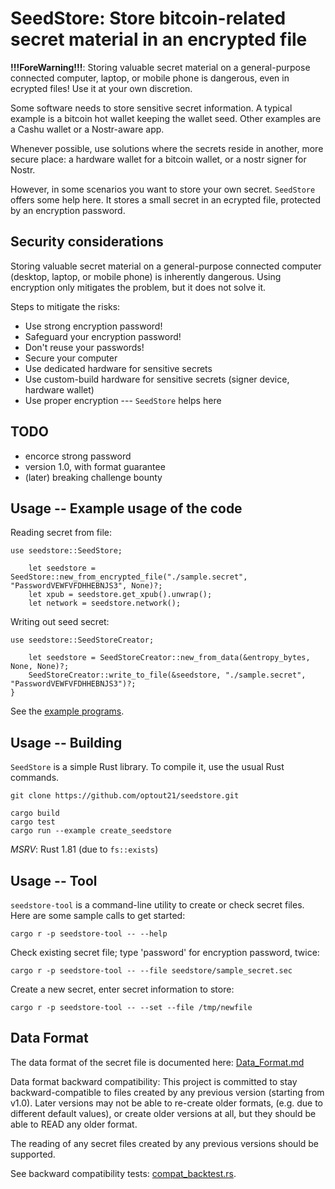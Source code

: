 # SeedStore: Store bitcoin-related secret material in an encrypted file

__!!!ForeWarning!!!__: Storing valuable secret material on a general-purpose connected computer, laptop, or mobile phone is dangerous, even in ecrypted files! Use it at your own discretion.

Some software needs to store sensitive secret information. A typical example is a bitcoin hot wallet keeping the wallet seed. Other examples are a Cashu wallet or a Nostr-aware app.

Whenever possible, use solutions where the secrets reside in another, more secure place: a hardware wallet for a bitcoin wallet, or a nostr signer for Nostr.

However, in some scenarios you want to store your own secret. `SeedStore` offers some help here. It stores a small secret in an ecrypted file, protected by an encryption password.


## Security considerations

Storing valuable secret material on a general-purpose connected computer (desktop, laptop, or mobile phone) is inherently dangerous. Using encryption only mitigates the problem, but it does not solve it.

Steps to mitigate the risks:

- Use strong encryption password!
- Safeguard your encryption password!
- Don't reuse your passwords!
- Secure your computer
- Use dedicated hardware for sensitive secrets
- Use custom-build hardware for sensitive secrets (signer device, hardware wallet)
- Use proper encryption --- `SeedStore` helps here


## TODO

- encorce strong password
- version 1.0, with format guarantee
- (later) breaking challenge bounty


## Usage -- Example usage of the code

Reading secret from file:

```
use seedstore::SeedStore;

    let seedstore = SeedStore::new_from_encrypted_file("./sample.secret", "PasswordVEWFVFDHHEBNJS3", None)?;
    let xpub = seedstore.get_xpub().unwrap();
    let network = seedstore.network();
```

Writing out seed secret:

```
use seedstore::SeedStoreCreator;

    let seedstore = SeedStoreCreator::new_from_data(&entropy_bytes, None, None)?;
    SeedStoreCreator::write_to_file(&seedstore, "./sample.secret", "PasswordVEWFVFDHHEBNJS3")?;
}
```

See the [example programs](seedstore/examples).


## Usage -- Building

`SeedStore` is a simple Rust library. To compile it, use the usual Rust commands.

```
git clone https://github.com/optout21/seedstore.git
```

```
cargo build
cargo test
cargo run --example create_seedstore
```

_MSRV_: Rust 1.81 (due to `fs::exists`)


## Usage -- Tool

`seedstore-tool` is a command-line utility to create or check secret files.
Here are some sample calls to get started:

```
cargo r -p seedstore-tool -- --help
```

Check existing secret file; type 'password' for encryption password, twice:
```
cargo r -p seedstore-tool -- --file seedstore/sample_secret.sec
```

Create a new secret, enter secret information to store:
```
cargo r -p seedstore-tool -- --set --file /tmp/newfile
```


## Data Format

The data format of the secret file is documented here: [Data_Format.md](Data_Format.md)

Data format backward compatibility:
This project is committed to stay backward-compatible to files created by any previous version (starting from v1.0).
Later versions may not be able to re-create older formats,
(e.g. due to different default values),
or create older versions at all, but they should be able to READ any older format.

The reading of any secret files created by any previous versions should be supported.

See backward compatibility tests: [compat_backtest.rs](seedstore/src/compat_backtest.rs).

